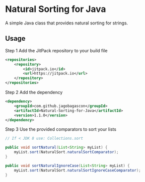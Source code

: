 # Natural Sorting for Java
A simple Java class that provides natural sorting for strings.

## Usage
Step 1 Add the JitPack repository to your build file
```xml
<repositories>
	<repository>
	    <id>jitpack.io</id>
	    <url>https://jitpack.io</url>
	</repository>
</repositories>
```
Step 2 Add the dependency
```xml
<dependency>
    <groupId>com.github.jagobagascon</groupId>
    <artifactId>Natural-Sorting-for-Java</artifactId>
    <version>1.1.0</version>
</dependency>
```
Step 3 Use the provided comparators to sort your lists
```java
// If < JDK 8 use: Collections.sort

public void sortNatural(List<String> myList) {
	myList.sort(NaturalSort.naturalSortComparator);
}

public void sortNaturalIgnoreCase(List<String> myList) {
	myList.sort(NaturalSort.naturalSortIgnoreCaseComparator);
}
```

